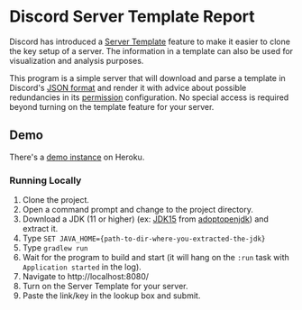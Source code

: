 # Discord Server Template Report

Discord has introduced a [Server Template](https://support.discord.com/hc/en-us/articles/360041033511-Server-Templates) feature to make it easier to clone the key setup of a server.  The information in a template can also be used for visualization and analysis purposes.

This program is a simple server that will download and parse a template in Discord's [JSON format](https://github.com/discord/discord-api-docs/pull/1712) and render it with advice about possible redundancies in its [permission](https://discord.com/developers/docs/topics/permissions) configuration.  No special access is required beyond turning on the template feature for your server.

## Demo
There's a [demo instance](https://fierce-spire-69643.herokuapp.com) on Heroku.

### Running Locally
1. Clone the project.
2. Open a command prompt and change to the project directory.
3. Download a JDK (11 or higher) (ex: [JDK15](https://github.com/AdoptOpenJDK/openjdk15-binaries/releases/download/jdk-15%2B36/OpenJDK15U-jdk_x64_windows_hotspot_15_36.zip) from [adoptopenjdk](https://adoptopenjdk.net/)) and extract it.
4. Type `SET JAVA_HOME={path-to-dir-where-you-extracted-the-jdk}`
5. Type `gradlew run`
6. Wait for the program to build and start (it will hang on the `:run` task with `Application started` in the log).
7. Navigate to http://localhost:8080/ 
8. Turn on the Server Template for your server.
9. Paste the link/key in the lookup box and submit.
